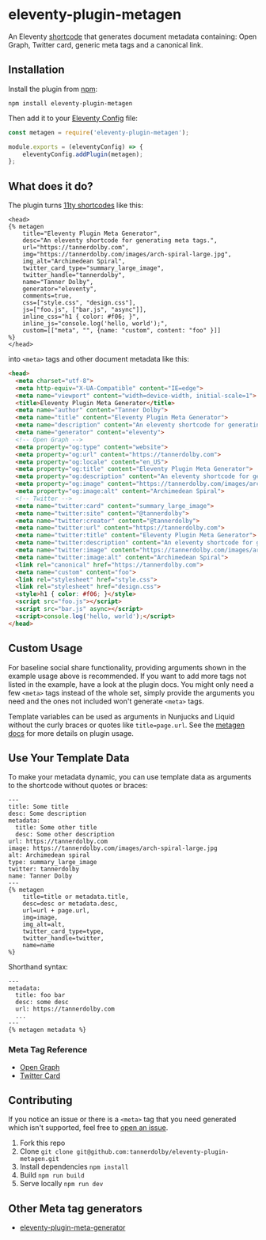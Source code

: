 # eleventy-plugin-metagen
An Eleventy [shortcode](https://www.11ty.dev/docs/shortcodes/) that generates document metadata containing: Open Graph, Twitter card, generic meta tags and a canonical link.

## Installation
Install the plugin from [npm](https://www.npmjs.com/package/eleventy-plugin-metagen):

```
npm install eleventy-plugin-metagen
```

Then add it to your [Eleventy Config](https://www.11ty.dev/docs/config/) file:

```js
const metagen = require('eleventy-plugin-metagen');

module.exports = (eleventyConfig) => {
    eleventyConfig.addPlugin(metagen);
};
```

## What does it do?
The plugin turns [11ty shortcodes](https://www.11ty.dev/docs/shortcodes/) like this:

```nunjucks
<head>
{% metagen
    title="Eleventy Plugin Meta Generator",
    desc="An eleventy shortcode for generating meta tags.",
    url="https://tannerdolby.com",
    img="https://tannerdolby.com/images/arch-spiral-large.jpg",
    img_alt="Archimedean Spiral",
    twitter_card_type="summary_large_image",
    twitter_handle="tannerdolby",
    name="Tanner Dolby",
    generator="eleventy",
    comments=true,
    css=["style.css", "design.css"],
    js=["foo.js", ["bar.js", "async"]],
    inline_css="h1 { color: #f06; }",
    inline_js="console.log('hello, world');",
    custom=[["meta", "", {name: "custom", content: "foo" }]]
%}
</head>
```
into `<meta>` tags and other document metadata like this:

```html
<head>
  <meta charset="utf-8">
  <meta http-equiv="X-UA-Compatible" content="IE=edge">
  <meta name="viewport" content="width=device-width, initial-scale=1">
  <title>Eleventy Plugin Meta Generator</title>
  <meta name="author" content="Tanner Dolby">
  <meta name="title" content="Eleventy Plugin Meta Generator">
  <meta name="description" content="An eleventy shortcode for generating meta tags.">
  <meta name="generator" content="eleventy">
  <!-- Open Graph -->
  <meta property="og:type" content="website">
  <meta property="og:url" content="https://tannerdolby.com">
  <meta property="og:locale" content="en_US">
  <meta property="og:title" content="Eleventy Plugin Meta Generator">
  <meta property="og:description" content="An eleventy shortcode for generating meta tags.">
  <meta property="og:image" content="https://tannerdolby.com/images/arch-spiral-large.jpg">
  <meta property="og:image:alt" content="Archimedean Spiral">
  <!-- Twitter -->
  <meta name="twitter:card" content="summary_large_image">
  <meta name="twitter:site" content="@tannerdolby">
  <meta name="twitter:creator" content="@tannerdolby">
  <meta name="twitter:url" content="https://tannerdolby.com">
  <meta name="twitter:title" content="Eleventy Plugin Meta Generator">
  <meta name="twitter:description" content="An eleventy shortcode for generating meta tags.">
  <meta name="twitter:image" content="https://tannerdolby.com/images/arch-spiral-large.jpg">
  <meta name="twitter:image:alt" content="Archimedean Spiral">
  <link rel="canonical" href="https://tannerdolby.com">
  <meta name="custom" content="foo">
  <link rel="stylesheet" href="style.css">
  <link rel="stylesheet" href="design.css">
  <style>h1 { color: #f06; }</style>
  <script src="foo.js"></script>
  <script src="bar.js" async></script>
  <script>console.log('hello, world');</script>
</head>
```

## Custom Usage
For baseline social share functionality, providing arguments shown in the example usage above is recommended. If you want to add more tags not listed in the example, have a look at the plugin docs. You might only need a few `<meta>` tags instead of the whole set, simply provide the arguments you need and the ones not included won't generate `<meta>` tags.

Template variables can be used as arguments in Nunjucks and Liquid without the curly braces or quotes like `title=page.url`. See the [metagen docs](https://metagendocs.netlify.app/) for more details on plugin usage.

## Use Your Template Data
To make your metadata dynamic, you can use template data as arguments to the shortcode without quotes or braces:

```nunjucks
---
title: Some title
desc: Some description
metadata:
  title: Some other title
  desc: Some other description
url: https://tannerdolby.com
image: https://tannerdolby.com/images/arch-spiral-large.jpg
alt: Archimedean spiral
type: summary_large_image 
twitter: tannerdolby
name: Tanner Dolby
---
{% metagen
    title=title or metadata.title,
    desc=desc or metadata.desc,
    url=url + page.url,
    img=image,
    img_alt=alt,
    twitter_card_type=type,
    twitter_handle=twitter,
    name=name
%}
```

Shorthand syntax:

```njk
---
metadata:
  title: foo bar
  desc: some desc
  url: https://tannerdolby.com
  ...
---
{% metagen metadata %}
```

### Meta Tag Reference
- [Open Graph](https://ogp.me/)
- [Twitter Card](https://developer.twitter.com/en/docs/twitter-for-websites/cards/overview/markup)

## Contributing
If you notice an issue or there is a `<meta>` tag that you need generated which isn't supported, feel free to [open an issue](https://github.com/tannerdolby/eleventy-plugin-metagen/issues).

1. Fork this repo
2. Clone `git clone git@github.com:tannerdolby/eleventy-plugin-metagen.git`
3. Install dependencies `npm install`
4. Build `npm run build`
5. Serve locally `npm run dev`

## Other Meta tag generators
- [eleventy-plugin-meta-generator](https://github.com/Ryuno-Ki/eleventy-plugin-meta-generator)